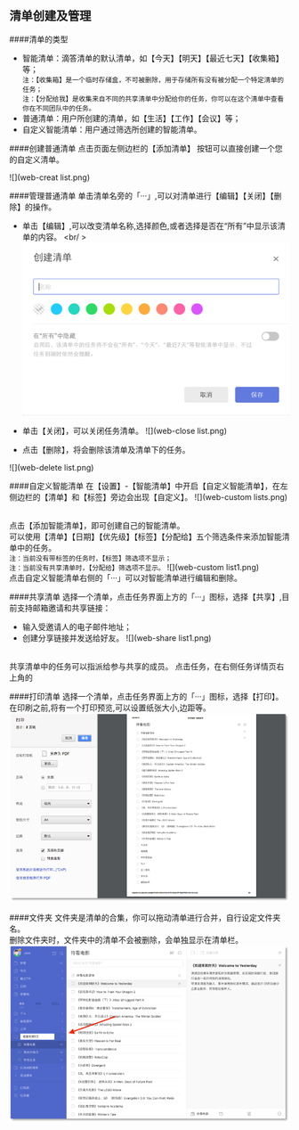 ## 清单创建及管理

####清单的类型
* 智能清单：滴答清单的默认清单，如【今天】【明天】【最近七天】【收集箱】等；
<br>`注：【收集箱】是一个临时存储盒，不可被删除，用于存储所有没有被分配一个特定清单的任务；`
<br>`注：【分配给我】是收集来自不同的共享清单中分配给你的任务，你可以在这个清单中查看你在不同团队中的任务。`
* 普通清单：用户所创建的清单，如【生活】【工作】【会议】等；
* 自定义智能清单：用户通过筛选所创建的智能清单。

####创建普通清单
点击页面左侧边栏的【添加清单】 按钮可以直接创建一个您的自定义清单。

![](web-creat list.png)

####管理普通清单
单击清单名旁的「···」,可以对清单进行【编辑】【关闭】【删除】的操作。
* 单击【编辑】,可以改变清单名称,选择颜色,或者选择是否在“所有”中显示该清单的内容。
<br/ >![](../images/images_web2.0/listedit.png)

* 单击【关闭】，可以关闭任务清单。
 ![](web-close list.png)

* 点击【删除】，将会删除该清单及清单下的任务。

 ![](web-delete list.png)


####自定义智能清单
在【设置】-【智能清单】中开启【自定义智能清单】，在左侧边栏的【清单】和【标签】旁边会出现【自定义】。
![](web-custom lists.png)

<br />点击【添加智能清单】，即可创建自己的智能清单。
<br>可以使用【清单】【日期】【优先级】【标签】【分配给】五个筛选条件来添加智能清单中的任务。
<br>`注：当前没有带标签的任务时，【标签】筛选项不显示；` 
<br>`注：当前没有共享清单时，【分配给】筛选项不显示。` 
![](web-custom list1.png)
<br />点击自定义智能清单右侧的「···」可以对智能清单进行编辑和删除。

####共享清单
选择一个清单，点击任务界面上方的「···」图标，选择【共享】,目前支持邮箱邀请和共享链接：
* 输入受邀请人的电子邮件地址；
* 创建分享链接并发送给好友。
![](web-share list1.png)

<br>共享清单中的任务可以指派给参与共享的成员。
点击任务，在右侧任务详情页右上角的

####打印清单
选择一个清单，点击任务界面上方的「···」图标，选择【打印】。在印刷之前,将有一个打印预览,可以设置纸张大小,边距等。
![](web-print.png)

####文件夹
文件夹是清单的合集，你可以拖动清单进行合并，自行设定文件夹名。
<br>删除文件夹时，文件夹中的清单不会被删除，会单独显示在清单栏。
![](web-folder.png)
